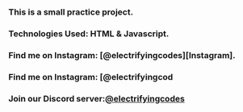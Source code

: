 ### This is a small practice project.

### Technologies Used: HTML & Javascript.

### Find me on Instagram: [@electrifyingcodes][Instagram].
### Find me on Instagram: [@electrifyingcod
### Join our Discord server:[@electrifyingcodes][discord]

[Instgram]: https://www.instagram.com/electrifying_codes
[discord]: htt